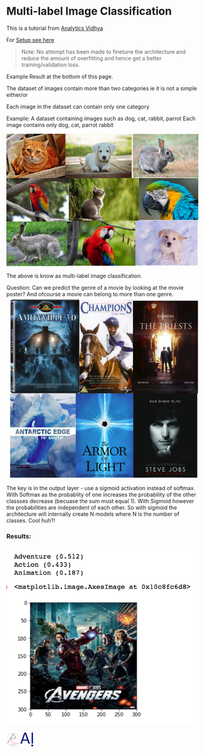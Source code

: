 # Multi-label Image Classification

This is a tutorial from [Analytics Vidhya](https://www.analyticsvidhya.com/blog/2019/04/build-first-multi-label-image-classification-model-python/#)

For [Setup see here](https://github.com/DexterDSilva/multi-label-img-class/tree/master)
> Note: No attempt has been made to finetune the architecture and reduce the amount of overfitting and hence get a better training/validation loss.

Example Result at the bottom of this page.

The dataset of images contain more than two categories ie it is not a simple either/or 

Each image in the dataset can contain only one category

Example: A dataset containing images such as dog, cat, rabbit, parrot
Each image contains only dog, cat, parrot rabbit

![](/images/multi-label-img-class.png)

The above is know as multi-label image classification.

Question: Can we predict the genre of a movie by looking at the movie poster? And ofcourse a movie can belong to more than one genre.
![](/images/multi-label-img-class-2.png)

The key is in the output layer - use a sigmoid activation instead of softmax. With Softmax as the probablity of one increases the probability of the other classses decrease (becuase the sum must equal 1). With Sigmoid however the probabilities are independent of each other. So with sigmoid the architecture will internally create N models where N is the number of classes. Cool huh?!

### Results:
![](/images/multi-label-op-1.png)
---

![](/images/aero-robot-with-logo-small.png)![](/images/onpointai-logo-small.png)


